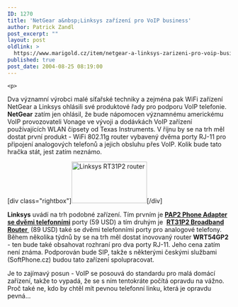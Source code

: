 ```yaml
---
ID: 1270
title: 'NetGear a&nbsp;Linksys zařízení pro VoIP business'
author: Patrick Zandl
post_excerpt: ""
layout: post
oldlink: >
  https://www.marigold.cz/item/netgear-a-linksys-zarizeni-pro-voip-business
published: true
post_date: 2004-08-25 08:19:00
---
```

	<p>
Dva významní výrobci malé síťařské techniky a zejména pak WiFi zařízení NetGear a Linksys ohlásili své produktové řady pro podporu VoIP telefonie. <strong>NetGear</strong> zatím jen ohlásil, že bude nápomocen významnému americkému VoIP provozovateli Vonage ve vývoji a dodávkách VoIP zařízení používajících WLAN čipsety od Texas Instruments. V říjnu by se na trh měl dostat první produkt - WiFi 802.11g router vybavený dvěma porty RJ-11 pro připojení analogových telefonů a jejich obsluhu přes VoIP. Kolik bude tato hračka stát, jest zatím neznámo. </p>
<div class="rightbox">[div class="rightbox"]<img src="/wp-content/uploads/20040825-linksysRT31P2.jpg" alt="Linksys RT31P2 router" width="170" height="94" />[/div]</div><p>
<strong>Linksys</strong> uvádí na trh podobné zařízení. Tím prvním je <a href="http://www.linksys.com/products/product.asp?prid=651&amp;scid=38" target="_offsite"><b>PAP2 Phone Adapter se dvěmi telefonními</b></a> porty (59 USD) a tím druhým je  <a href="http://www.linksys.com/products/product.asp?prid=652&amp;scid=29" target="_offsite"><b>RT31P2 Broadband Router </b></a> (89 USD) také se dvěmi telefonními porty pro analogové telefony. Během několika týdnů by se na trh měl dostat inovovaný router <strong>WRT54GP2</strong> - ten bude také obsahovat rozhraní pro dva porty RJ-11. Jeho cena zatím není známa. Podporován bude SIP, takže s některými českými službami (SoftPhone.cz) budou tato zařízení spolupracovat. </p>
<p>
Je to zajímavý posun - VoIP se posouvá do standardu pro malá domácí zařízení, takže to vypadá, že se s ním tentokráte počítá opravdu na vážno. Proč také ne, kdo by chtěl mít pevnou telefonní linku, která je opravdu pevná...</p>
